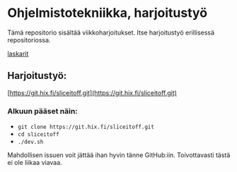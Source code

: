 # Ohjelmistotekniikka, harjoitustyö
Tämä repositorio sisältää viikkoharjoitukset. Itse harjoitustyö erillisessä repositoriossa.

[laskarit](laskarit/)

## Harjoitustyö:
[https://git.hix.fi/sliceitoff.git](https://git.hix.fi/sliceitoff.git)

### Alkuun pääset näin:
- `git clone https://git.hix.fi/sliceitoff.git`
- `cd sliceitoff`
- `./dev.sh`

Mahdollisen issuen voit jättää ihan hyvin tänne GitHub:iin. Toivottavasti tästä ei ole liikaa viavaa. 
